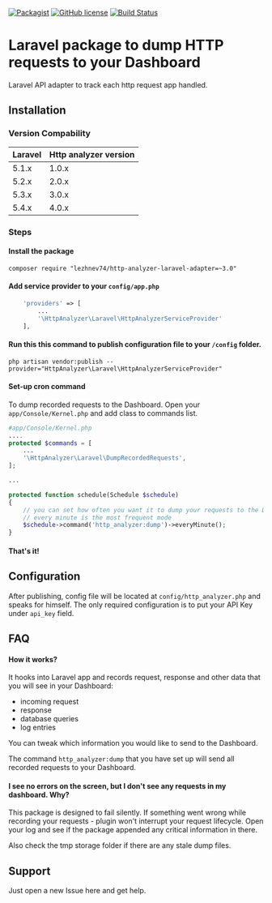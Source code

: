 [![Packagist](https://img.shields.io/packagist/dt/lezhnev74/http-analyzer-laravel-adapter.svg)]()
[![GitHub license](https://img.shields.io/badge/license-MIT-blue.svg)](https://raw.githubusercontent.com/lezhnev74/http-analyzer-laravel-adapter/master/LICENSE)
[![Build Status](https://travis-ci.org/lezhnev74/http-analyzer-laravel-adapter.svg?branch=laravel-53)](https://travis-ci.org/lezhnev74/http-analyzer-laravel-adapter)

# Laravel package to dump HTTP requests to your Dashboard
Laravel API adapter to track each http request app handled.

## Installation

### Version Compability
 Laravel  | Http analyzer version
:---------|:----------
 5.1.x    | 1.0.x
 5.2.x    | 2.0.x
 5.3.x    | 3.0.x
 5.4.x    | 4.0.x

### Steps
#### Install the package

```
composer require "lezhnev74/http-analyzer-laravel-adapter=~3.0"
```

#### Add service provider to your `config/app.php`
 
```php
    'providers' => [
        ...
        '\HttpAnalyzer\Laravel\HttpAnalyzerServiceProvider'
    ],
```

#### Run this this command to publish configuration file to your `/config` folder.

```
php artisan vendor:publish --provider="HttpAnalyzer\Laravel\HttpAnalyzerServiceProvider"
```

#### Set-up cron command 
To dump recorded requests to the Dashboard. Open your `app/Console/Kernel.php` and add class to commands list.

```php
#app/Console/Kernel.php
....
protected $commands = [
    ...
    '\HttpAnalyzer\Laravel\DumpRecordedRequests',
];

...

protected function schedule(Schedule $schedule)
{
    // you can set how often you want it to dump your requests to the Dashboard
    // every minute is the most frequent mode
    $schedule->command('http_analyzer:dump')->everyMinute();
}
```

#### That's it!

## Configuration
After publishing, config file will be located at `config/http_analyzer.php` and speaks for himself.
The only required configuration is to put your API Key under `api_key` field.


## FAQ
#### How it works?
It hooks into Laravel app and records request, response and other data that you will see in your Dashboard:
* incoming request
* response
* database queries
* log entries

You can tweak which information you would like to send to the Dashboard.

The command `http_analyzer:dump` that you have set up will send all recorded requests to your Dashboard. 


#### I see no errors on the screen, but I don't see any requests in my dashboard. Why?
 
This package is designed to fail silently. If something went wrong while recording your requests - plugin won't interrupt your request lifecycle. Open your log and see if the package appended any critical information in there. 

Also check the tmp storage folder if there are any stale dump files.
 

## Support
Just open a new Issue here and get help.